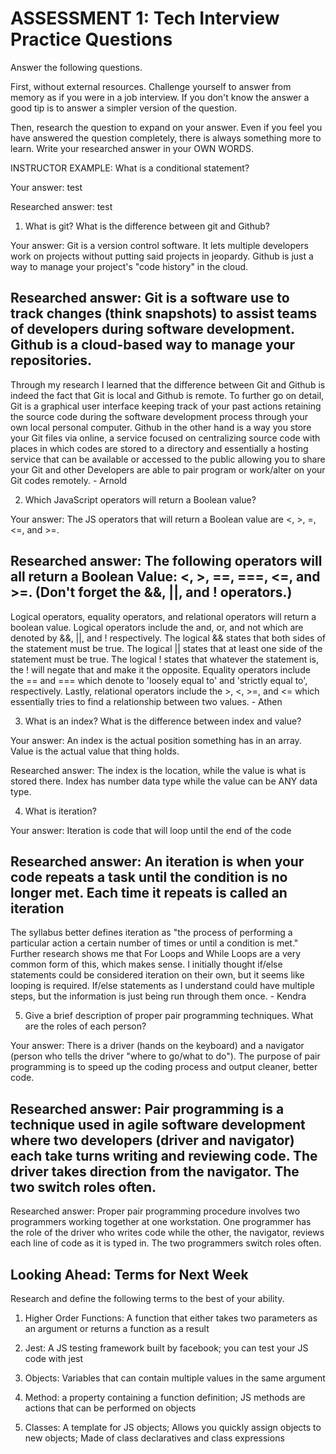 # ASSESSMENT 1: Tech Interview Practice Questions
Answer the following questions.

First, without external resources. Challenge yourself to answer from memory as if you were in a job interview. If you don't know the answer a good tip is to answer a simpler version of the question.

Then, research the question to expand on your answer. Even if you feel you have answered the question completely, there is always something more to learn. Write your researched answer in your OWN WORDS.

INSTRUCTOR EXAMPLE: What is a conditional statement?

  Your answer: test

  Researched answer: test



1. What is git? What is the difference between git and Github?

  Your answer: Git is a version control software. It lets multiple developers work on projects without putting said projects in jeopardy. Github is just a way to manage your project's "code history" in the cloud.

  Researched answer: Git is a software use to track changes (think snapshots) to assist teams of developers during software development. Github is a cloud-based way to manage your repositories.
-------------------------------------------------------------------------------
  Through my research I learned that the difference between Git and Github is indeed the fact that Git is local and Github is remote. To further go on detail, Git is a graphical user interface keeping track of your past actions retaining the source code during the software development process through your own local personal computer. Github in the other hand is a way you store your Git files via online, a service focused on centralizing source code with places in which codes are stored to a directory and essentially a hosting service that can be available or accessed to the public allowing you to share your Git and other Developers are able to pair program or work/alter on your Git codes remotely. - Arnold


2. Which JavaScript operators will return a Boolean value?

  Your answer: The JS operators that will return a Boolean value are <, >, =, <=, and >=.

  Researched answer: The following operators will all return a Boolean Value: <, >, ==, ===, <=, and >=. (Don't forget the &&, ||, and ! operators.)
-------------------------------------------------------------------------------
  Logical operators, equality operators, and relational operators will return a boolean value. Logical operators include the and, or, and not which are denoted by &&, ||, and ! respectively. The logical && states that both sides of the statement must be true. The logical || states that at least one side of the statement must be true. The logical ! states that whatever the statement is, the ! will negate that and make it the opposite. Equality operators include the == and === which denote to 'loosely equal to' and 'strictly equal to', respectively. Lastly, relational operators include the >, <, >=, and <= which essentially tries to find a relationship between two values. - Athen



3. What is an index? What is the difference between index and value?

  Your answer: An index is the actual position something has in an array. Value is the actual value that thing holds.

  Researched answer: The index is the location, while the value is what is stored there. Index has number data type while the value can be ANY data type.



4. What is iteration?

  Your answer: Iteration is code that will loop until the end of the code

  Researched answer: An iteration is when your code repeats a task until the condition is no longer met. Each time it repeats is called an iteration
-------------------------------------------------------------------------------
  The syllabus better defines iteration as "the process of performing a particular action a certain number of times or until a condition is met." Further research shows me that For Loops and While Loops are a very common form of this, which makes sense. I initially thought if/else statements could be considered iteration on their own, but it seems like looping is required. If/else statements as I understand could have multiple steps, but the information is just being run through them once. - Kendra



5. Give a brief description of proper pair programming techniques. What are the roles of each person?

  Your answer: There is a driver (hands on the keyboard) and a navigator (person who tells the driver "where to go/what to do"). The purpose of pair programming is to speed up the coding process and output cleaner, better code.

  Researched answer: Pair programming is a technique used in agile software development where two developers (driver and navigator) each take turns writing and reviewing code. The driver takes direction from the navigator. The two switch roles often.
-------------------------------------------------------------------------------
  Researched answer: Proper pair programming procedure involves two programmers working together at one workstation. One programmer has the role of the driver who writes code while the other, the navigator, reviews each line of code as it is typed in. The two programmers switch roles often.



## Looking Ahead: Terms for Next Week

Research and define the following terms to the best of your ability.

1. Higher Order Functions: A function that either takes two parameters as an argument or returns a function as a result

2. Jest: A JS testing framework built by facebook; you can test your JS code with jest

3. Objects: Variables that can contain multiple values in the same argument

4. Method: a property containing a function definition; JS methods are actions that can be performed on objects

5. Classes: A template for JS objects; Allows you quickly assign objects to new objects; Made of class declaratives and class expressions
